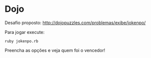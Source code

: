 # Dojo

Desafio proposto: http://dojopuzzles.com/problemas/exibe/jokenpo/


Para jogar execute:
```
ruby jokenpo.rb
```

Preencha as opções e veja quem foi o vencedor!